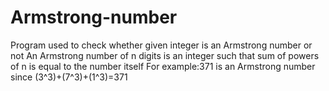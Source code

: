 # Armstrong-number
Program used to check whether given integer is an Armstrong number or not
An Armstrong number of n digits is an integer such that sum of powers of n is equal to the number itself
For example:371 is an Armstrong number since (3^3)+(7^3)+(1^3)=371
